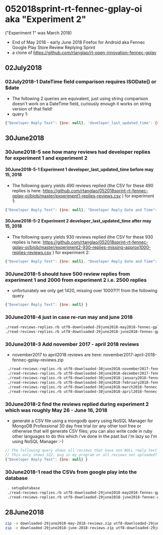 # 052018sprint-rt-fennec-gplay-oi aka "Experiment 2"
("Experiment 1" was March 2018)
* End of May 2018 - early June 2018  Firefox for Android aka Fennec Google Play Store Review Replying Sprint
* a clone of https://github.com/rtanglao/rt-open-innovation-fennec-gplay

## 02July2018

### 02July2018-1 DateTime field comparison requires ISODate() or $date

* The following 2 queries are equivalent, just using string comparison doesn't work on a DateTime field, curiously enough it works on  string version of that field!
* query 1:
```js
{"Developer Reply Text": {$ne: null}, 'developer_last_updated_time': {$gte: { $date: "2018-05-16T00:00:00Z"} }}
```

## 30June2018

### 30June2018-5 see how many reviews had developer replies for experiment 1 and experiment 2

#### 30June2018-5-1 Experiment 1 developer_last_updated_time before may 15, 2018
* The following query yields 490 reviews replied (the CSV for these 490 replies is here: https://github.com/rtanglao/052018sprint-rt-fennec-gplay-oi/blob/master/experiment1-replies-reviews.csv ) for experiment 1:
```js
{"Developer Reply Text": {$ne: null}, "Developer Reply Date and Time": {$lt: "2018-05-16T00:00:00Z" }}
```

#### 30June2018-5-2 Experiment 2 developer_last_updated_time after may 15, 2018
* The following query yields 930 reviews replied (the CSV for these 930 replies is here: https://github.com/rtanglao/052018sprint-rt-fennec-gplay-oi/blob/master/experiment2-930-replies-missing-approx1000-replies-reviews.csv ) for experiment 2:
```js
{"Developer Reply Text": {$ne: null}, "Developer Reply Date and Time": {$gte: "2018-05-16T00:00:00Z" }}
```

### 30June2018-5 should have 500 review replies from experiment 1 and 2000 from experiment 2 i.e. 2500 replies
* unfortunately we only get 1420, missing over 1000?!?! from the following query
```js
{"Developer Reply Text": {$ne: null} }
```


### 30June2018-4 just in case re-run may and june 2018

```bash
./read-reviews-replies.rb utf8-downloaded-29june2018-may2018-fennec-gplay-reviews.csv 2>run2-30june2018-may2018-stderr.txt
./read-reviews-replies.rb utf8-downloaded-29june2018-june2018-fennec-gplay-reviews.csv 2>run2-30june2018-june2018-stderr.txt
```

### 30June2018-3 Add november 2017 - april 2018 reviews
* november2017 to april2018 reviews are here: november2017-april-2018-fennec-gplay-reviews.zip

```bash
 ./read-reviews-replies.rb utf8-downloaded-30june2018-november2017-fennec-gplay-reviews.csv 2>30june2018-november2017-stderr.txt
 ./read-reviews-replies.rb utf8-downloaded-30june2018-december2017-fennec-gplay-reviews.csv 2>30june2018-december2017-stderr.txt
 ./read-reviews-replies.rb utf8-downloaded-30june2018-january2018-fennec-gplay-reviews.csv 2>30june2018-january2018-stderr.txt
 ./read-reviews-replies.rb utf8-downloaded-30june2018-february2018-fennec-gplay-reviews.csv 2>30june2018-february2018-stderr.txt
 ./read-reviews-replies.rb utf8-downloaded-30june2018-march2018-fennec-gplay-reviews.csv 2>30june2018-march2018-stderr.txt
 ./read-reviews-replies.rb utf8-downloaded-30june2018-april2018-fennec-gplay-reviews.csv 2>30june2018-april2018-stderr.txt
```

### 30June2018-2 find the reviews replied during experiment 2 which was roughly May 26 - June 16, 2018

* generate a CSV file using a mongodb query using NoSQL Manager for MongoDB Professional 30 day free trial (or any other tool free or otherwise that will generate CSV files; you can also write code in ruby other languages to do this which i've done in the past but i'm lazy so I'm using NoSQL Manager :-) 

```js
// The following query shows all reviews that have non NULL reply text! 
// This only shows 322, bug in my program or all reviews not uploaded? We know over 2000 reviews were updated.
{"Developer Reply Text": {$ne: null} }
```

### 30June2018-1 read the CSVs from google play into the database

```bash
 . setupDatabase
 ./read-reviews-replies.rb utf8-downloaded-29june2018-may2018-fennec-gplay-reviews.csv 2>30june2018-may2018-stderr.txt
 ./read-reviews-replies.rb utf8-downloaded-29june2018-june2018-fennec-gplay-reviews.csv 2>30june2018-june2018-stderr.txt
 ```

## 28June2018

```bash
zip -e downloaded-29june2018-may-2018-reviews.zip utf8-downloaded-29june2018-may2018-fennec-gplay-reviews.csv
zip -e downloaded-29june2018-june-2018-reviews.zip utf8-downloaded-29june2018-june2018-fennec-gplay-reviews.csv
```

